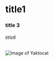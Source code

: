 # title1
### title 3
###### title6
![Image of Yaktocat](https://octodex.github.com/images/yaktocat.png)
